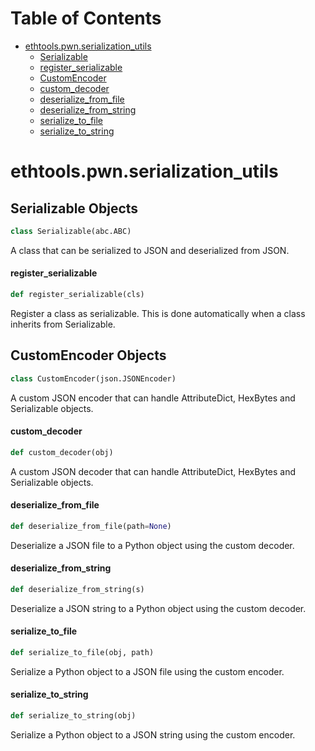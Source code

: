 # Table of Contents

* [ethtools.pwn.serialization\_utils](#ethtools.pwn.serialization_utils)
  * [Serializable](#ethtools.pwn.serialization_utils.Serializable)
  * [register\_serializable](#ethtools.pwn.serialization_utils.register_serializable)
  * [CustomEncoder](#ethtools.pwn.serialization_utils.CustomEncoder)
  * [custom\_decoder](#ethtools.pwn.serialization_utils.custom_decoder)
  * [deserialize\_from\_file](#ethtools.pwn.serialization_utils.deserialize_from_file)
  * [deserialize\_from\_string](#ethtools.pwn.serialization_utils.deserialize_from_string)
  * [serialize\_to\_file](#ethtools.pwn.serialization_utils.serialize_to_file)
  * [serialize\_to\_string](#ethtools.pwn.serialization_utils.serialize_to_string)

<a id="ethtools.pwn.serialization_utils"></a>

# ethtools.pwn.serialization\_utils

<a id="ethtools.pwn.serialization_utils.Serializable"></a>

## Serializable Objects

```python
class Serializable(abc.ABC)
```

A class that can be serialized to JSON and deserialized from JSON.

<a id="ethtools.pwn.serialization_utils.register_serializable"></a>

#### register\_serializable

```python
def register_serializable(cls)
```

Register a class as serializable. This is done automatically when a class inherits from
Serializable.

<a id="ethtools.pwn.serialization_utils.CustomEncoder"></a>

## CustomEncoder Objects

```python
class CustomEncoder(json.JSONEncoder)
```

A custom JSON encoder that can handle AttributeDict, HexBytes and Serializable objects.

<a id="ethtools.pwn.serialization_utils.custom_decoder"></a>

#### custom\_decoder

```python
def custom_decoder(obj)
```

A custom JSON decoder that can handle AttributeDict, HexBytes and Serializable objects.

<a id="ethtools.pwn.serialization_utils.deserialize_from_file"></a>

#### deserialize\_from\_file

```python
def deserialize_from_file(path=None)
```

Deserialize a JSON file to a Python object using the custom decoder.

<a id="ethtools.pwn.serialization_utils.deserialize_from_string"></a>

#### deserialize\_from\_string

```python
def deserialize_from_string(s)
```

Deserialize a JSON string to a Python object using the custom decoder.

<a id="ethtools.pwn.serialization_utils.serialize_to_file"></a>

#### serialize\_to\_file

```python
def serialize_to_file(obj, path)
```

Serialize a Python object to a JSON file using the custom encoder.

<a id="ethtools.pwn.serialization_utils.serialize_to_string"></a>

#### serialize\_to\_string

```python
def serialize_to_string(obj)
```

Serialize a Python object to a JSON string using the custom encoder.

